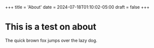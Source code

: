 +++
title = 'About'
date = 2024-07-18T01:10:02-05:00
draft = false
+++
# This is a test on about
The quick brown fox jumps over the lazy dog.